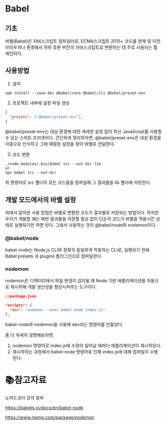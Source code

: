 # Babel

## 기초

바벨(Babel)은 자바스크립트 컴파일러로, ECMA스크립트 2015+ 코드를 현재 및 이전 브라우저나 환경에서 하위 호환 버전의 자바스크립트로 변환하는 데 주로 사용되는 툴 체인이다.

## 사용방법

1. 설치

```shell
npm install --save-dev @babel/core @babel/cli @babel/preset-env
```

2. 프로젝트 내부에 설정 파일 생성

```json
{
  "presets": ["@babel/preset-env"],
}
```

@babel/preset-env는 대상 환경에 대한 세세한 설정 없이 최신 JavaScript를 사용할 수 있는 스마트 프리셋이다. 간단하게 정리하자면, @babel/preset-env은 대상 환경을 자동으로 인식하고 그에 매핑된 설정을 찾아 바벨로 전달한다.

3. 코드 변환

```shell
./node_modules/.bin/babel src --out-dir lib
or
npx babel src --out-dir
```

위 명령어로 src 폴더의 모든 코드들을 컴파일해 그 결과물을 lib 폴더에 저장한다.

## 개발 모드에서의 바벨 설정

위에서 알아본 사용 방법은 바벨로 변환한 코드가 결과물로 저장되는 방법이다. 하지만 우리가 개발할 때는 매번 결과물을 저장할 필요 없이 단순히 코드가 바벨을 적용시킨 상태로 실행되기만 하면 된다. 그래서 사용하는 것이 @babel/node와 nodemon이다. 

### @babel/node

babel-node는 Node.js CLI와 정확히 동일하게 작동하는 CLI로, 실행되기 전에 Babel presets 과 plugins 플러그인으로 컴파일한다.

### nodemon

nodemon은 디렉터리에서 파일 변경이 감지될 때 Node 기반 애플리케이션을 자동으로 재시작해 개발 생산성을 향상시켜주는 도구이다.

```json
//package.json

"scripts": {
  "dev": "nodemon --exec babel-node index.js"
},
```

babel-node와 nodemon을 사용해 dev라는 명령어를 만들었다. 

좀 더 자세히 설명해보자면,

1. nodemon 명령어로 index.js에 수정이 일어날 때마다 애플리케이션이 재시작된다.
2. 재시작하는 과정에서 babel-node 명령어로 인해 index.js에 대해 컴파일이 수행된다.

# :books:참고자료

노마드코더 강의 일부

https://babeljs.io/docs/en/babel-node

https://www.npmjs.com/package/nodemon